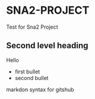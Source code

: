 # SNA2-PROJECT
Test for Sna2 Project

## Second level heading
Hello
- first bullet
- second bullet

markdon syntax for gitshub
